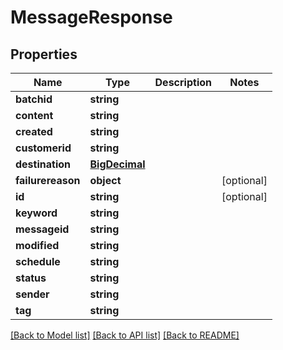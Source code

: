 # MessageResponse

## Properties
Name | Type | Description | Notes
------------ | ------------- | ------------- | -------------
**batchid** | **string** |  | 
**content** | **string** |  | 
**created** | **string** |  | 
**customerid** | **string** |  | 
**destination** | [**BigDecimal**](BigDecimal.md) |  | 
**failurereason** | **object** |  | [optional] 
**id** | **string** |  | [optional] 
**keyword** | **string** |  | 
**messageid** | **string** |  | 
**modified** | **string** |  | 
**schedule** | **string** |  | 
**status** | **string** |  | 
**sender** | **string** |  | 
**tag** | **string** |  | 

[[Back to Model list]](../README.md#documentation-for-models) [[Back to API list]](../README.md#documentation-for-api-endpoints) [[Back to README]](../README.md)

